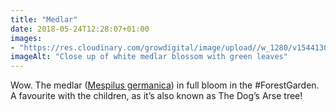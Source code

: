 ```yaml
---
title: "Medlar"
date: 2018-05-24T12:28:07+01:00
images: 
- "https://res.cloudinary.com/growdigital/image/upload//w_1280/v1544130286/medlar-42254180632.jpg"
imageAlt: "Close up of white medlar blossom with green leaves"
---
```


Wow. The medlar ([Mespilus germanica](https://www.pfaf.org/user/plant.aspx?LatinName=Mespilus+germanica)) in full bloom in the #ForestGarden. A favourite with the children, as it’s also known as The Dog’s Arse tree!
